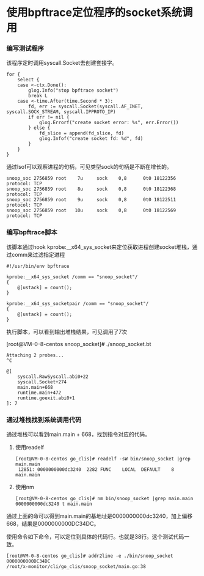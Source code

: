 # 使用bpftrace定位程序的socket系统调用

### 编写测试程序

该程序定时调用syscall.Socket去创建套接字。

	for {
		select {
		case <-ctx.Done():
			glog.Info("stop bpftrace socket")
			break L
		case <-time.After(time.Second * 3):
			fd, err := syscall.Socket(syscall.AF_INET, syscall.SOCK_STREAM, syscall.IPPROTO_IP)
			if err != nil {
				glog.Errorf("create socket error: %s", err.Error())
			} else {
				fd_slice = append(fd_slice, fd)
				glog.Infof("create socket fd: %d", fd)
			}
		}
	}

通过lsof可以观察进程的句柄，可见类型sock的句柄是不断在增长的。

```
snoop_soc 2756859 root    7u     sock    0,8      0t0 18122356 protocol: TCP
snoop_soc 2756859 root    8u     sock    0,8      0t0 18122368 protocol: TCP
snoop_soc 2756859 root    9u     sock    0,8      0t0 18122511 protocol: TCP
snoop_soc 2756859 root   10u     sock    0,8      0t0 18122569 protocol: TCP
```

### 编写bpftrace脚本

该脚本通过hook kprobe:__x64_sys_socket来定位获取进程创建socket堆栈，通过comm来过滤指定进程

```
#!/usr/bin/env bpftrace

kprobe:__x64_sys_socket /comm == "snoop_socket"/
{
    @[ustack] = count();
}

kprobe:__x64_sys_socketpair /comm == "snoop_socket"/
{
    @[ustack] = count();
}
```

执行脚本，可以看到输出堆栈结果，可见调用了7次

[root@VM-0-8-centos snoop_socket]# ./snoop_socket.bt 

```
Attaching 2 probes...
^C

@[
    syscall.RawSyscall.abi0+22
    syscall.Socket+274
    main.main+668
    runtime.main+472
    runtime.goexit.abi0+1
]: 7
```

### 通过堆栈找到系统调用代码

通过堆栈可以看到main.main + 668，找到指令对应的代码。

1. 使用readelf

   ```
   [root@VM-0-8-centos go_clis]# readelf -sW bin/snoop_socket |grep main.main
    12851: 0000000000dc3240  2282 FUNC    LOCAL  DEFAULT    8 main.main
   ```

2. 使用nm

   ```
   [root@VM-0-8-centos go_clis]# nm bin/snoop_socket |grep main.main
   0000000000dc3240 t main.main
   ```

通过上面的命可以得到main.main的基地址是0000000000dc3240，加上偏移668，结果是0000000000DC34DC。

使用命令如下命令，可以定位到具体的代码行。也就是38行。这个测试代码一致。

```
[root@VM-0-8-centos go_clis]# addr2line -e ./bin/snoop_socket 0000000000DC34DC
/root/x-monitor/cli/go_clis/snoop_socket/main.go:38
```

